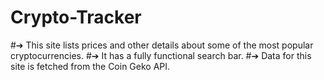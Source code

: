 # Crypto-Tracker

#➔ This site lists prices and other details about some of the most popular
cryptocurrencies.
#➔ It has a fully functional search bar.
#➔ Data for this site is fetched from the Coin Geko API.
